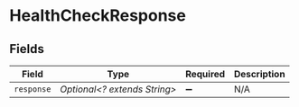 # HealthCheckResponse


## Fields

| Field                        | Type                         | Required                     | Description                  |
| ---------------------------- | ---------------------------- | ---------------------------- | ---------------------------- |
| `response`                   | *Optional<? extends String>* | :heavy_minus_sign:           | N/A                          |